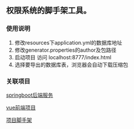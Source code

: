 ## 权限系统的脚手架工具。

### 使用说明

1. 修改resources下application.yml的数据库地址
2. 修改generator.properties的author及包路径
3. 启动项目 访问 localhost:8777/index.html
4. 选择要导出的数据库表，浏览器会自动下载压缩包


### 关联项目

[springboot后端服务](https://github.com/lwydyby/springboot-cli-server)

[vue前端项目](https://github.com/lwydyby/springboot-cli-web)

[项目脚手架](https://github.com/lwydyby/springboot-cli-generator)